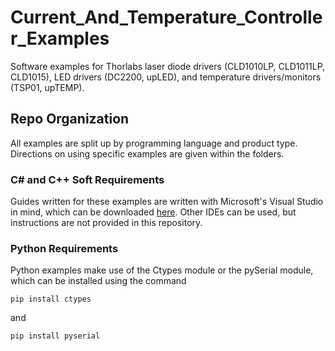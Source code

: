 # Current_And_Temperature_Controller_Examples
Software examples for Thorlabs laser diode drivers (CLD1010LP, CLD1011LP, CLD1015), LED drivers (DC2200, upLED), and temperature drivers/monitors (TSP01, upTEMP).   

## Repo Organization
All examples are split up by programming language and product type. Directions on using specific examples are given within the folders.

### C\# and C++ Soft Requirements

Guides written for these examples are written with Microsoft's Visual Studio in mind, which can be downloaded [here](https://visualstudio.microsoft.com/).
Other IDEs can be used, but instructions are not provided in this repository.


### Python Requirements

Python examples make use of the Ctypes module or the pySerial module, which can be installed using the command

```
pip install ctypes
```
and
```
pip install pyserial
```
